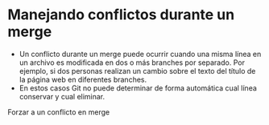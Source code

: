 # Manejando conflictos durante un merge

 - Un conflicto durante un merge puede ocurrir cuando una misma línea en un archivo es modificada en dos o más branches por separado. Por ejemplo, si dos personas realizan un cambio sobre el texto del título de la página web en diferentes branches.
 - En estos casos Git no puede determinar de forma automática cual línea conservar y cual eliminar.

Forzar a un conflicto en merge



<!--stackedit_data:
eyJoaXN0b3J5IjpbLTIwMTYyNDIzMjIsLTM4MDA1MzQzNV19
-->